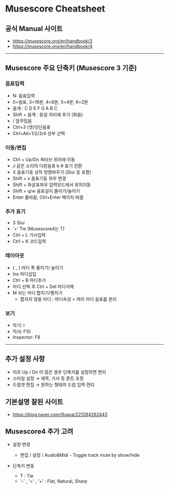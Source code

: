 # Musescore Cheatsheet


## 공식 Manual 사이트

  * https://musescore.org/en/handbook/3
  * https://musescore.org/en/handbook/4

----

## Musescore 주요 단축키 (Musescore 3 기준)

### 음표입력
  * N: 음표입력
  * 0=쉼표, 3=16분, 4=8분, 5=4분, 6=2분
  * 음계 : C D E F G A B C
  * Shift + 음계 : 동일 자리에 추가 (화음)
  * / 앞꾸밈음
  * Ctrl+3 (셋)잇단음표
  * Ctrl+Alt+1/2/3/4  성부 선택


### 이동/편집 
  * Ctrl + Up/Dn   옥타브 위아래 이동
  * J 같은 소리의 다른음표 b # 표기 전환
  * X 음표기둥 상하 방향바꾸기 (Slur 등 포함)
  * Shift + x 음표기둥 좌우 변경
  * Shift + 화살표좌우 입력모드에서 위치이동
  * Shift + q/w 음표길이 줄이기/늘이기
  * Enter 줄바꿈, Ctrl+Enter 페이지 바꿈

### 추가 표기
  * S Slur
  * '+' Tie  (Musescore4는 T)
  * Ctrl + L 가사입력
  * Ctrl + K 코드입력

### 레이아웃
  * { , } 마디 폭 줄이기/ 늘이기
  * Ins 마디삽입
  * Ctrl + B 마디추가
  * 마디 선택 후 Ctrl + Del 마디삭제
  * M  쉬는 마디 합치기/펼치기
     - 합치지 않을 마디 : 마디속성 > 여러 마디 쉼표를 분리

### 보기
  * 악기: I
  * 믹서: F10
  * Inspector: F8

----

## 추가 설정 사항

  * 이조 Up / Dn 이 많은 경우 단축키를 설정하면 편리
  * 스타일 설정 → 제목, 가사 등 폰트 조정
  * 드럼셋 편집 → 원하는 형태의 드럼 입력 편리

## 기본설명 잘된 사이트

  * https://blog.naver.com/9uava/221284282443


## Musescore4 추가 고려

  * 설정 변경
    * 편집 / 설정 / Audio&Midi - Toggle track mute by show/hide

  * 단축키 변동
    * T : Tie
    * '-' , '=' , '+' : Flat, Natural, Sharp
